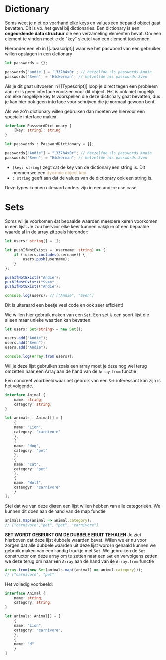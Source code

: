 # Dictionary
Soms weet je niet op voorhand elke keys en values een bepaald object gaat bevatten. Dit is vb. het geval bij dictionaries. 
Een dictionary is een **ongeordende data structuur** die een verzameling elementen bevat. Om een element te vinden moet je de "key" sleutel van een element toekennen.

Hieronder een vb in [[Javascript]] waar we het paswoord van een gebruiker willen opslagen in een dictionary
```js
let passwords = {};

passwords['andie'] = '1337h4x0r'; // hetzelfde als passwords.Andie
passwords['Sven'] = 'H4ckerman'; // hetzelfde als passwords.Sven
```

Als je dit gaat uitvoeren in [[Typescript]] loop je direct tegen een probleem aan: er is geen interface voorzien voor dit object. Het is ook niet mogelijk om elke mogelijke key te voorspellen die deze dictionary gaat bevatten, dus je kan hier ook geen interface voor schrijven die je normaal gewoon bent.

Als we zo'n dictionary willen gebruiken dan moeten we hiervoor een speciale interface maken
```ts
interface PasswordDictionary {
	[key: string]: string
}

let passwords : PasswordDictionary = {};

passwords["Andie"] = "1337h4x0r"; // hetzelfde als passwords.Andie
passwords["Sven"] = "H4ckerman"; // hetzelfde als passwords.Sven
```

- `[key: string]` zegt dat de key van de dictionary een string is. Dit noemen we een <span style="color:#c8ab83;">dynamic object key</span>
- `: string` geeft aan dat de values van de dictionary ook een string is.

Deze types kunnen uiteraard anders zijn in een andere use case.

# Sets
Soms wil je voorkomen dat bepaalde waarden meerdere keren voorkomen in een lijst. Je zou hiervoor elke keer kunnen nakijken of een bepaalde waarde al in de array zit zoals hieronder:
```ts
let users: string[] = [];

let pushIfNotExists = (username: string) => {
	if (!users.includes(username)) {
		users.push(username);
	}
};

pushIfNotExists("Andie");
pushIfNotExists("Sven");
pushIfNotExists("Andie");

console.log(users); // ["Andie", "Sven"]
```

Dit is uiteraard een beetje veel code en ook zeer efficiënt!

We willen hier gebruik maken van een `Set`. Een set is een soort lijst die alleen maar unieke waarden kan bevatten.
```ts
let users: Set<string> = new Set();

users.add("Andie");
users.add("Sven");
users.add("Andie");

console.log(Array.from(users));
```

Wil je deze lijst gebruiken zoals een array moet je deze nog wel terug omzetten naar een Array aan de hand van de `Array.from` functie

Een concreet voorbeeld waar het gebruik van een `Set` interessant kan zijn is het volgende.
```ts
interface Animal {
	name: string;
	category: string;
}

let animals : Animal[] = [
	{
	name: "Lion",
	category: "carnivore"
	},
	{
	name: "dog",
	category: "pet"
	},
	{
	name: "cat",
	category: "pet"
	},
	{
	name: "Wolf",
	cateogyr: "carnivore"
	}
];
```

Stel dat we van deze dieren een lijst willen hebben van alle categorieën. We kunnen dit doen aan de hand van de map functie
```ts
animals.map(animal => animal.category);
// ["carnivore","pet", "pet", "carnivore"]
```

**SET WORDT GEBRUIKT OM DE DUBBELE ERUIT TE HALEN**
Je ziet hierboven dat deze lijst dubbele waarden bevat. Willen we er nu voor zorgen dat alle dubbele waarden uit deze lijst worden gehaald kunnen we gebruik maken van een handig truukje met `Set`. We gebruiken de `Set` constructor om deze array om te zetten naar een `Set` en vervolgens zetten we deze terug om naar een `Array` aan de hand van de `Array.from` functie
```ts
Array.from(new Set(animals.map((animal) => animal.category)));
// ["carnivore", "pet"]
```

Het volledig voorbeeld:
```ts
interface Animal {
	name: string;
	category: string;
}

let animals: Animal[] = [
	{
	name: "Lion",
	category: "carnivore",
	},
	{
	name: "d"
	}
]
```

